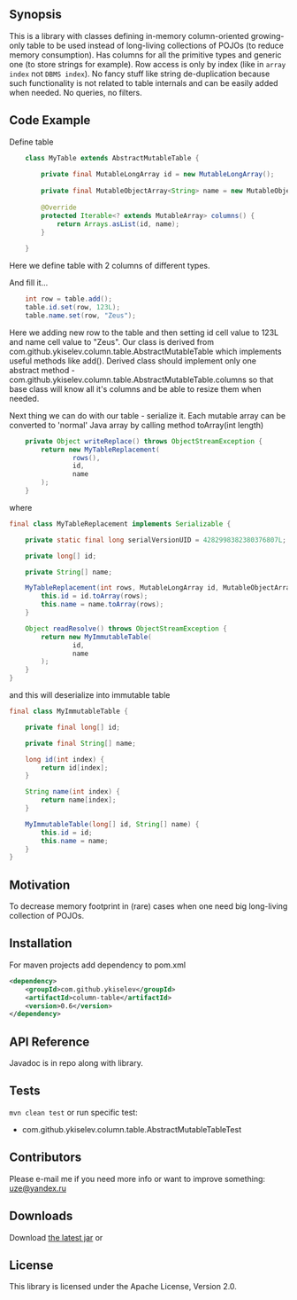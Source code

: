 ## Synopsis

This is a library with classes defining in-memory column-oriented growing-only table to be used instead of long-living collections of POJOs (to reduce memory consumption). Has columns for all the primitive types and generic one (to store strings for example). Row access is only by index (like in `array index` not `DBMS index`). No fancy stuff like string de-duplication because such functionality is not related to table internals and can be easily added when needed. No queries, no filters. 

## Code Example

Define table
```java
    class MyTable extends AbstractMutableTable {
    
        private final MutableLongArray id = new MutableLongArray();
    
        private final MutableObjectArray<String> name = new MutableObjectArray<>(String.class);
    
        @Override
        protected Iterable<? extends MutableArray> columns() {
            return Arrays.asList(id, name);
        }
    
    }
```

Here we define table with 2 columns of different types.

And fill it...
```java
    int row = table.add();
    table.id.set(row, 123L);
    table.name.set(row, "Zeus");
```

Here we adding new row to the table and then setting id cell value to 123L and name cell value to "Zeus". Our class is derived from com.github.ykiselev.column.table.AbstractMutableTable which implements useful methods like add(). Derived class should implement only one abstract method - com.github.ykiselev.column.table.AbstractMutableTable.columns so that base class will know all it's columns and be able to resize them when needed.

Next thing we can do with our table - serialize it. Each mutable array can be converted to 'normal' Java array by calling method toArray(int length)
```java
    private Object writeReplace() throws ObjectStreamException {
        return new MyTableReplacement(
                rows(),
                id,
                name
        );
    }
```

where
```java
final class MyTableReplacement implements Serializable {

    private static final long serialVersionUID = 4282998382380376807L;

    private long[] id;

    private String[] name;

    MyTableReplacement(int rows, MutableLongArray id, MutableObjectArray<String> name) {
        this.id = id.toArray(rows);
        this.name = name.toArray(rows);
    }

    Object readResolve() throws ObjectStreamException {
        return new MyImmutableTable(
                id,
                name
        );
    }
}
```
and this will deserialize into immutable table
```java
final class MyImmutableTable {

    private final long[] id;

    private final String[] name;

    long id(int index) {
        return id[index];
    }

    String name(int index) {
        return name[index];
    }

    MyImmutableTable(long[] id, String[] name) {
        this.id = id;
        this.name = name;
    }
}
```

## Motivation

To decrease memory footprint in (rare) cases when one need big long-living collection of POJOs. 

## Installation

For maven projects add dependency to pom.xml
```xml
<dependency>
    <groupId>com.github.ykiselev</groupId>
    <artifactId>column-table</artifactId>
    <version>0.6</version>
</dependency>
```

## API Reference

Javadoc is in repo along with library.

## Tests

`mvn clean test` 
or run specific test:
* com.github.ykiselev.column.table.AbstractMutableTableTest


## Contributors

Please e-mail me if you need more info or want to improve something: uze@yandex.ru

## Downloads

Download [the latest jar][dl] or

## License

This library is licensed under the Apache License, Version 2.0.

[dl]: https://search.maven.org/remote_content?g=com.github.ykiselev&a=column-table&v=LATEST
[snap]: https://oss.sonatype.org/content/repositories/snapshots/com/github/ykiselev/column-table/

